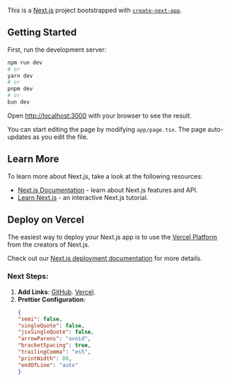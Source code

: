 This is a [Next.js](https://nextjs.org) project bootstrapped with [`create-next-app`](https://nextjs.org/docs/app/api-reference/cli/create-next-app).

## Getting Started

First, run the development server:

```bash
npm run dev
# or
yarn dev
# or
pnpm dev
# or
bun dev
```

Open [http://localhost:3000](http://localhost:3000) with your browser to see the result.

You can start editing the page by modifying `app/page.tsx`. The page auto-updates as you edit the file.

## Learn More

To learn more about Next.js, take a look at the following resources:

- [Next.js Documentation](https://nextjs.org/docs) - learn about Next.js features and API.
- [Learn Next.js](https://nextjs.org/learn) - an interactive Next.js tutorial.
## Deploy on Vercel

The easiest way to deploy your Next.js app is to use the [Vercel Platform](https://vercel.com/new?utm_medium=default-template&filter=next.js&utm_source=create-next-app&utm_campaign=create-next-app-readme) from the creators of Next.js.

Check out our [Next.js deployment documentation](https://nextjs.org/docs/app/building-your-application/deploying) for more details.

### Next Steps:
1. **Add Links**:
    [GitHub](https://github.com/mkhitar-abrahamyan/car-catalog).
    [Vercel](https://car-catalog-mpbi.vercel.app/).
2. **Prettier Configuration**:
    ```json
    {
    "semi": false,
    "singleQuote": false,
    "jsxSingleQuote": false,
    "arrowParens": "avoid",
    "bracketSpacing": true,
    "trailingComma": "es5",
    "printWidth": 80,
    "endOfLine": "auto"
    }